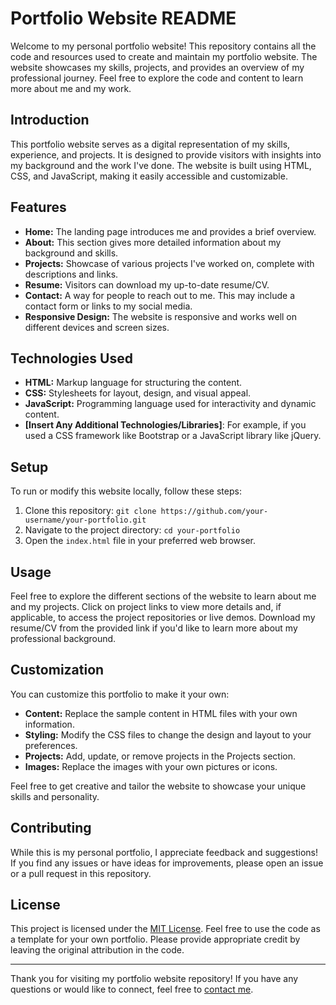 # Portfolio Website README
Welcome to my personal portfolio website! This repository contains all the code and resources used to create and maintain my portfolio website. The website showcases my skills, projects, and provides an overview of my professional journey. Feel free to explore the code and content to learn more about me and my work.

## Introduction

This portfolio website serves as a digital representation of my skills, experience, and projects. It is designed to provide visitors with insights into my background and the work I've done. The website is built using HTML, CSS, and JavaScript, making it easily accessible and customizable.

## Features

- **Home:** The landing page introduces me and provides a brief overview.
- **About:** This section gives more detailed information about my background and skills.
- **Projects:** Showcase of various projects I've worked on, complete with descriptions and links.
- **Resume:** Visitors can download my up-to-date resume/CV.
- **Contact:** A way for people to reach out to me. This may include a contact form or links to my social media.
- **Responsive Design:** The website is responsive and works well on different devices and screen sizes.

## Technologies Used

- **HTML:** Markup language for structuring the content.
- **CSS:** Stylesheets for layout, design, and visual appeal.
- **JavaScript:** Programming language used for interactivity and dynamic content.
- **[Insert Any Additional Technologies/Libraries]**: For example, if you used a CSS framework like Bootstrap or a JavaScript library like jQuery.

## Setup
To run or modify this website locally, follow these steps:
1. Clone this repository: `git clone https://github.com/your-username/your-portfolio.git`
2. Navigate to the project directory: `cd your-portfolio`
3. Open the `index.html` file in your preferred web browser.

## Usage
Feel free to explore the different sections of the website to learn about me and my projects. Click on project links to view more details and, if applicable, to access the project repositories or live demos. Download my resume/CV from the provided link if you'd like to learn more about my professional background.

## Customization

You can customize this portfolio to make it your own:

- **Content:** Replace the sample content in HTML files with your own information.
- **Styling:** Modify the CSS files to change the design and layout to your preferences.
- **Projects:** Add, update, or remove projects in the Projects section.
- **Images:** Replace the images with your own pictures or icons.

Feel free to get creative and tailor the website to showcase your unique skills and personality.

## Contributing

While this is my personal portfolio, I appreciate feedback and suggestions! If you find any issues or have ideas for improvements, please open an issue or a pull request in this repository.

## License

This project is licensed under the [MIT License](LICENSE). Feel free to use the code as a template for your own portfolio. Please provide appropriate credit by leaving the original attribution in the code.

---

Thank you for visiting my portfolio website repository! If you have any questions or would like to connect, feel free to [contact me](mailto:your.email@example.com).
